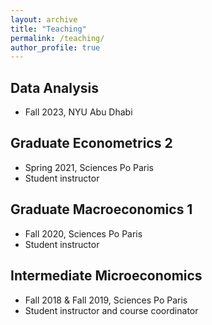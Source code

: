 ```yaml
---
layout: archive
title: "Teaching"
permalink: /teaching/
author_profile: true
---
```


## Data Analysis ##
* Fall 2023, NYU Abu Dhabi

## Graduate Econometrics 2 ##
* Spring 2021, Sciences Po Paris
* Student instructor

## Graduate Macroeconomics 1 ##
* Fall 2020, Sciences Po Paris
* Student instructor

## Intermediate Microeconomics ##
* Fall 2018 & Fall 2019, Sciences Po Paris
* Student instructor and course coordinator 